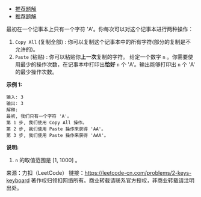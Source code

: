 * [推荐题解](https://leetcode-cn.com/problems/2-keys-keyboard/solution/cong-di-gui-dao-su-shu-fen-jie-by-fuxuemingzhu/)
* [推荐题解](https://leetcode-cn.com/problems/2-keys-keyboard/solution/dong-tai-gui-hua-xiang-xi-fen-xi-jie-shi-wei-shi-y/)

最初在一个记事本上只有一个字符 'A'。你每次可以对这个记事本进行两种操作：

1. ```Copy All``` (复制全部) : 你可以复制这个记事本中的所有字符(部分的复制是不允许的)。
2. ```Paste``` (粘贴) : 你可以粘贴你**上一次**复制的字符。
给定一个数字 ```n``` 。你需要使用最少的操作次数，在记事本中打印出**恰好** ```n``` 个 'A'。输出能够打印出 ```n``` 个 'A' 的最少操作次数。

**示例 1:**
```
输入: 3
输出: 3
解释:
最初, 我们只有一个字符 'A'。
第 1 步, 我们使用 Copy All 操作。
第 2 步, 我们使用 Paste 操作来获得 'AA'。
第 3 步, 我们使用 Paste 操作来获得 'AAA'。
```
**说明:**

1. ```n``` 的取值范围是 [1, 1000] 。

来源：力扣（LeetCode）
链接：https://leetcode-cn.com/problems/2-keys-keyboard
著作权归领扣网络所有。商业转载请联系官方授权，非商业转载请注明出处。
